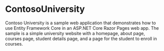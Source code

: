 # ContosoUniversity
Contoso University is a sample web application that demonstrates how to use Entity Framework Core in an ASP.NET Core Razor Pages web app. The sample is a simple university website with a homepage, about page, courses page, student details page, and a page for the student to enroll in courses.

